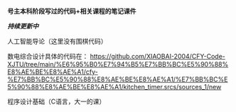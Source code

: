 **号主本科阶段写过的代码+相关课程的笔记课件**

***持续更新中***

人工智能导论（这里没有围棋代码）

数电综合设计具体的代码在： https://github.com/XIAOBAI-2004/CFY-Code-XJTU/tree/main/%E6%95%B0%E7%94%B5%E7%BB%BC%E5%90%88%E8%AE%BE%E8%AE%A1/cfy-%E7%BB%BC%E5%90%88%E8%AE%BE%E8%AE%A1/%E7%BB%BC%E5%90%88%E8%AE%BE%E8%AE%A1/kitchen_timer.srcs/sources_1/new


程序设计基础（C语言，大一的课）
